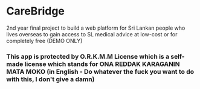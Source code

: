 # CareBridge
2nd year final project to build a web platform for Sri Lankan people who lives overseas to gain access to SL medical advice at low-cost or for completely free (DEMO ONLY)

### This app is protected by O.R.K.M.M License which is a self-made license which stands for ONA REDDAK KARAGANIN MATA MOKO (in English - Do whatever the fuck you want to do with this, I don't give a damn) 
